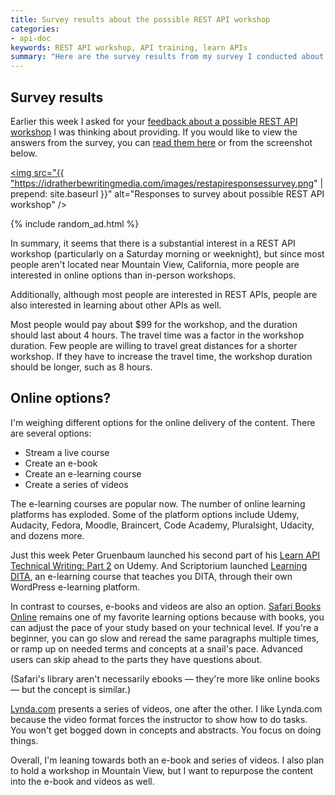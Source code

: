 ```yaml
---
title: Survey results about the possible REST API workshop
categories:
- api-doc
keywords: REST API workshop, API training, learn APIs
summary: "Here are the survey results from my survey I conducted about a possible REST API workshop. Although a workshop would have a lot of appeal, many people are interested in online options since they aren't located in the area where I would give the workshop."
---
```


## Survey results

Earlier this week I asked for your [feedback about a possible REST API workshop](https://idratherbewriting.com/2015/07/20/survey-about-possible-rest-api-workshop/) I was thinking about providing. If you would like to view the answers from the survey, you can [read them here](https://www.surveymonkey.com/results/SM-NLCQLJCY/) or from the screenshot below.

<a href="https://www.surveymonkey.com/results/SM-NLCQLJCY/"><img src="{{ "https://idratherbewritingmedia.com/images/restapiresponsessurvey.png" | prepend: site.baseurl }}" alt="Responses to survey about possible REST API workshop" /></a>

{% include random_ad.html %}

In summary, it seems that there is a substantial interest in a REST API workshop (particularly on a Saturday morning or weeknight), but since most people aren't located near Mountain View, California, more people are interested in online options than in-person workshops. 

Additionally, although most people are interested in REST APIs, people are also interested in learning about other APIs as well.

Most people would pay about $99 for the workshop, and the duration should last about 4 hours. The travel time was a factor in the workshop duration. Few people are willing to travel great distances for a shorter workshop. If they have to increase the travel time, the workshop duration should be longer, such as 8 hours.

## Online options?

I'm weighing different options for the online delivery of the content. There are several options:

* Stream a live course
* Create an e-book
* Create an e-learning course
* Create a series of videos

The e-learning courses are popular now. The number of online learning platforms has exploded. Some of the platform options include Udemy, Audacity, Fedora, Moodle, Braincert, Code Academy, Pluralsight, Udacity, and dozens more.

Just this week Peter Gruenbaum launched his second part of his [Learn API Technical Writing: Part 2](https://www.udemy.com/learn-api-technical-writing-2-rest-for-writers/) on Udemy. And Scriptorium launched [Learning DITA](http://www.learningdita.com/), an e-learning course that teaches you DITA, through their own WordPress e-learning platform.

In contrast to courses, e-books and videos are also an option. [Safari Books Online](http://safaribooksonline) remains one of my favorite learning options because with books, you can adjust the pace of your study based on your technical level. If you're a beginner, you can go slow and reread the same paragraphs multiple times, or ramp up on needed terms and concepts at a snail's pace. Advanced users can skip ahead to the parts they have questions about.

(Safari's library aren't necessarily ebooks &mdash; they're more like online books &mdash; but the concept is similar.)

[Lynda.com](http://lynda.com) presents a series of videos, one after the other. I like Lynda.com because the video format forces the instructor to show how to do tasks. You won't get bogged down in concepts and abstracts. You focus on doing things.

Overall, I'm leaning towards both an e-book and series of videos. I also plan to hold a workshop in Mountain View, but I want to repurpose the content into the e-book and videos as well.
